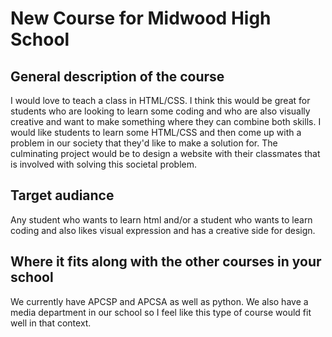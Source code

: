 # New Course for Midwood High School


## General description of the course 

I would love to teach a class in HTML/CSS. I think this would be great for students who are looking to learn some coding and who are also visually creative and want to make something where they can combine both skills. I would like students to learn some HTML/CSS and then come up with a problem in our society that they'd like to make a solution for. The culminating project would be to design a website with their classmates that is involved with solving this societal problem. 

## Target audiance

Any student who wants to learn html and/or a student who wants to learn coding and also likes visual expression and has a creative side for design. 


## Where it fits along with the other courses in your school

We currently have APCSP and APCSA as well as python. We also have a media department in our school so I feel like this type of course would fit well in that context. 
